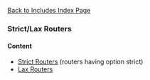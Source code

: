 [Back to Includes Index Page](https://github.com/SorinGFS/webaccess/blob/master/config/servers/includes)

### Strict/Lax Routers

#### Content
- [Strict Routers](https://github.com/SorinGFS/webaccess/blob/master/config/servers/includes/base/objects/routers/strict) (routers having option strict)
- [Lax Routers](https://github.com/SorinGFS/webaccess/blob/master/config/servers/includes/base/objects/routers/lax)